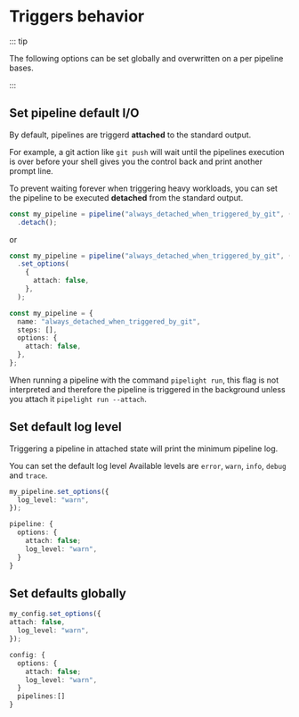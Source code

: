 <script setup lang="ts">
import { api } from "@utils/preferences.ts";
import Sync from '@components/Sync.vue';
import ASync from '@components/ASync.vue';
</script>

# Triggers behavior

::: tip

The following options can be set globally and overwritten on a per pipeline
bases.

:::

## Set pipeline default I/O

By default, pipelines are triggerd **attached** to the standard output.

For example, a git action like `git push` will wait until the pipelines
execution is over before your shell gives you the control back and print another
prompt line.

To prevent waiting forever when triggering heavy workloads, you can set the
pipeline to be executed **detached** from the standard output.

<div v-if="api.compositions">

```ts
const my_pipeline = pipeline("always_detached_when_triggered_by_git", () => [])
  .detach();
```

or

```ts
const my_pipeline = pipeline("always_detached_when_triggered_by_git", () => [])
  .set_options(
    {
      attach: false,
    },
  );
```

</div>
<div v-else>

```ts
const my_pipeline = {
  name: "always_detached_when_triggered_by_git",
  steps: [],
  options: {
    attach: false,
  },
};
```

</div>

When running a pipeline with the command `pipelight run`, this flag is not
interpreted and therefore the pipeline is triggered in the background unless you
attach it `pipelight run --attach`.

## Set default log level

Triggering a pipeline in attached state will print the minimum pipeline log.

You can set the default log level Available levels are `error`, `warn`, `info`,
`debug` and `trace`.

<div v-if="api.compositions">

```ts
my_pipeline.set_options({
  log_level: "warn",
});
```

</div>
<div v-else>

```ts
pipeline: {
  options: {
    attach: false;
    log_level: "warn",
  }
}
```

</div>

## Set defaults globally

<div v-if="api.compositions">

```ts
my_config.set_options({
attach: false,
  log_level: "warn",
});
```

</div>
<div v-else>

```ts
config: {
  options: {
    attach: false;
    log_level: "warn",
  }
  pipelines:[]
}
```

</div>
